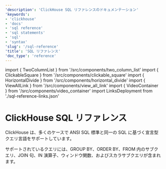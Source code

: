 ```yaml
---
'description': 'ClickHouse SQL リファレンスのドキュメンテーション'
'keywords':
- 'clickhouse'
- 'docs'
- 'sql reference'
- 'sql statements'
- 'sql'
- 'syntax'
'slug': '/sql-reference'
'title': 'SQL リファレンス'
'doc_type': 'reference'
---
```


import { TwoColumnList } from '/src/components/two_column_list'
import { ClickableSquare } from '/src/components/clickable_square'
import { HorizontalDivide } from '/src/components/horizontal_divide'
import { ViewAllLink } from '/src/components/view_all_link'
import { VideoContainer } from '/src/components/video_container'
import LinksDeployment from './sql-reference-links.json'


# ClickHouse SQL リファレンス

ClickHouse は、多くのケースで ANSI SQL 標準と同一の SQL に基づく宣言型クエリ言語をサポートしています。

サポートされているクエリには、GROUP BY、ORDER BY、FROM 内のサブクエリ、JOIN 句、IN 演算子、ウィンドウ関数、およびスカラサブクエリが含まれます。

<HorizontalDivide />

<TwoColumnList items={LinksDeployment} />
